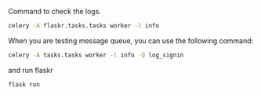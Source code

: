 Command to check the logs.


```bash
celery -A flaskr.tasks.tasks worker -l info
```


When you are testing message queue, you can use the following command:


```bash
celery -A tasks.tasks worker -l info -Q log_signin
```

and run flaskr
    
```bash
flask run
```
